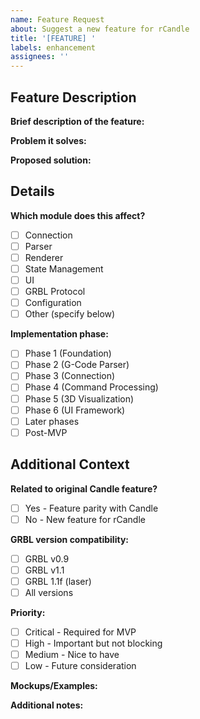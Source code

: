 ```yaml
---
name: Feature Request
about: Suggest a new feature for rCandle
title: '[FEATURE] '
labels: enhancement
assignees: ''
---
```


## Feature Description

**Brief description of the feature:**
<!-- What feature are you proposing? -->

**Problem it solves:**
<!-- What problem does this feature address? -->

**Proposed solution:**
<!-- How should this feature work? -->

## Details

**Which module does this affect?**
- [ ] Connection
- [ ] Parser
- [ ] Renderer
- [ ] State Management
- [ ] UI
- [ ] GRBL Protocol
- [ ] Configuration
- [ ] Other (specify below)

**Implementation phase:**
<!-- When should this be implemented? -->
- [ ] Phase 1 (Foundation)
- [ ] Phase 2 (G-Code Parser)
- [ ] Phase 3 (Connection)
- [ ] Phase 4 (Command Processing)
- [ ] Phase 5 (3D Visualization)
- [ ] Phase 6 (UI Framework)
- [ ] Later phases
- [ ] Post-MVP

## Additional Context

**Related to original Candle feature?**
<!-- Is this feature from the original C++ Candle? -->
- [ ] Yes - Feature parity with Candle
- [ ] No - New feature for rCandle

**GRBL version compatibility:**
<!-- Which GRBL versions should support this? -->
- [ ] GRBL v0.9
- [ ] GRBL v1.1
- [ ] GRBL 1.1f (laser)
- [ ] All versions

**Priority:**
- [ ] Critical - Required for MVP
- [ ] High - Important but not blocking
- [ ] Medium - Nice to have
- [ ] Low - Future consideration

**Mockups/Examples:**
<!-- Add any mockups, diagrams, or examples -->

**Additional notes:**
<!-- Any other information about the feature -->
